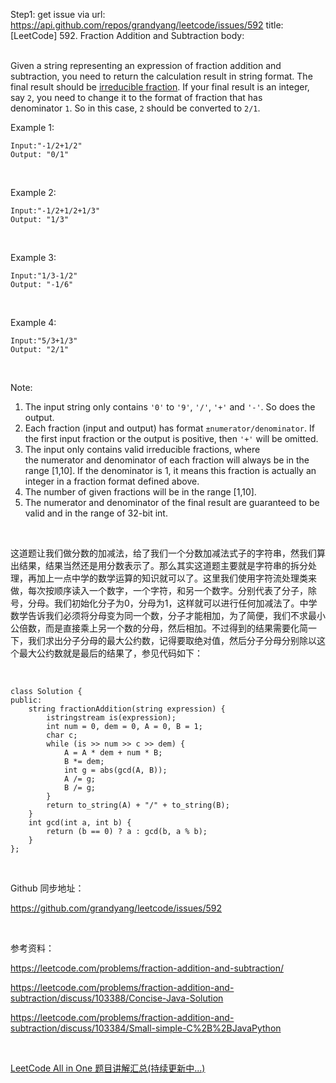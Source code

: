 Step1: get issue via url: https://api.github.com/repos/grandyang/leetcode/issues/592 
 title:[LeetCode] 592. Fraction Addition and Subtraction 
 body:  
  

Given a string representing an expression of fraction addition and subtraction, you need to return the calculation result in string format. The final result should be [irreducible fraction](https://en.wikipedia.org/wiki/Irreducible_fraction). If your final result is an integer, say `2`, you need to change it to the format of fraction that has denominator `1`. So in this case, `2` should be converted to `2/1`.

Example 1:
    
    
    Input:"-1/2+1/2"
    Output: "0/1"
    

 

Example 2:
    
    
    Input:"-1/2+1/2+1/3"
    Output: "1/3"
    

 

Example 3:
    
    
    Input:"1/3-1/2"
    Output: "-1/6"
    

 

Example 4:
    
    
    Input:"5/3+1/3"
    Output: "2/1"
    

 

Note:

  1. The input string only contains `'0'` to `'9'`, `'/'`, `'+'` and `'-'`. So does the output.
  2. Each fraction (input and output) has format `±numerator/denominator`. If the first input fraction or the output is positive, then `'+'` will be omitted.
  3. The input only contains valid irreducible fractions, where the numerator and denominator of each fraction will always be in the range [1,10]. If the denominator is 1, it means this fraction is actually an integer in a fraction format defined above.
  4. The number of given fractions will be in the range [1,10].
  5. The numerator and denominator of the final result are guaranteed to be valid and in the range of 32-bit int.



 

这道题让我们做分数的加减法，给了我们一个分数加减法式子的字符串，然我们算出结果，结果当然还是用分数表示了。那么其实这道题主要就是字符串的拆分处理，再加上一点中学的数学运算的知识就可以了。这里我们使用字符流处理类来做，每次按顺序读入一个数字，一个字符，和另一个数字。分别代表了分子，除号，分母。我们初始化分子为0，分母为1，这样就可以进行任何加减法了。中学数学告诉我们必须将分母变为同一个数，分子才能相加，为了简便，我们不求最小公倍数，而是直接乘上另一个数的分母，然后相加。不过得到的结果需要化简一下，我们求出分子分母的最大公约数，记得要取绝对值，然后分子分母分别除以这个最大公约数就是最后的结果了，参见代码如下：

 
    
    
    class Solution {
    public:
        string fractionAddition(string expression) {
            istringstream is(expression);
            int num = 0, dem = 0, A = 0, B = 1; 
            char c;
            while (is >> num >> c >> dem) {
                A = A * dem + num * B;
                B *= dem;
                int g = abs(gcd(A, B));
                A /= g;
                B /= g;
            }
            return to_string(A) + "/" + to_string(B);
        }
        int gcd(int a, int b) {
            return (b == 0) ? a : gcd(b, a % b);
        }
    };

 

Github 同步地址：

<https://github.com/grandyang/leetcode/issues/592>

 

参考资料：

<https://leetcode.com/problems/fraction-addition-and-subtraction/>

<https://leetcode.com/problems/fraction-addition-and-subtraction/discuss/103388/Concise-Java-Solution>

<https://leetcode.com/problems/fraction-addition-and-subtraction/discuss/103384/Small-simple-C%2B%2BJavaPython>

 

[LeetCode All in One 题目讲解汇总(持续更新中...)](http://www.cnblogs.com/grandyang/p/4606334.html)
